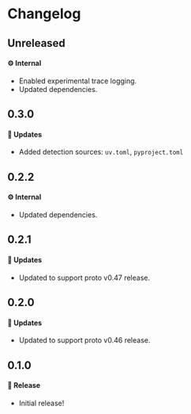 # Changelog

## Unreleased

#### ⚙️ Internal

- Enabled experimental trace logging.
- Updated dependencies.

## 0.3.0

#### 🚀 Updates

- Added detection sources: `uv.toml`, `pyproject.toml`

## 0.2.2

#### ⚙️ Internal

- Updated dependencies.

## 0.2.1

#### 🚀 Updates

- Updated to support proto v0.47 release.

## 0.2.0

#### 🚀 Updates

- Updated to support proto v0.46 release.

## 0.1.0

#### 🎉 Release

- Initial release!
